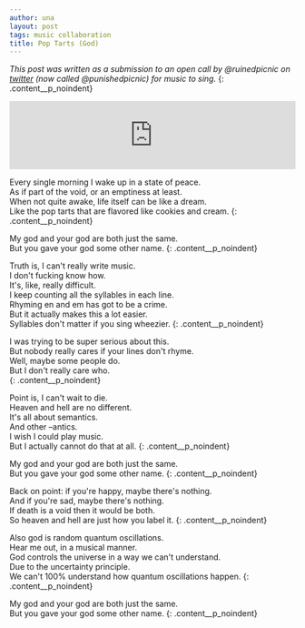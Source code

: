 ```yaml
---
author: una
layout: post
tags: music collaboration
title: Pop Tarts (God)
---
```


_This post was written as a submission to an open call by @ruinedpicnic on
[twitter](https://twitter.com) (now called @punishedpicnic) for music to sing._
{: .content__p_noindent}

<iframe style="border: 0; width: 100%; height: 120px;"
src="https://bandcamp.com/EmbeddedPlayer/album=706583445/size=large/bgcol=ffffff
/linkcol=0687f5/tracklist=false/artwork=none/track=1379676702/transparent=true/"
seamless>
<a href="http://ruinedpicnic.bandcamp.com/album/ruined-picnic-and-friends">
Ruined Picnic and Friends by ruined picnic and friends</a></iframe>

Every single morning I wake up in a state of peace.<br>
As if part of the void, or an emptiness at least.<br>
When not quite awake, life itself can be like a dream.<br>
Like the pop tarts that are flavored like cookies and cream.
{: .content__p_noindent}

My god and your god are both just the same.<br>
But you gave your god some other name.
{: .content__p_noindent}

Truth is, I can't really write music.<br>
I don't fucking know how.<br>
It's, like, really difficult.<br>
I keep counting all the syllables in each line.<br>
Rhyming en and em has got to be a crime.<br>
But it actually makes this a lot easier.<br>
Syllables don't matter if you sing wheezier.
{: .content__p_noindent}

I was trying to be super serious about this.<br>
But nobody really cares if your lines don't rhyme.<br>
Well, maybe some people do.<br>
But I don't really care who.<br>
{: .content__p_noindent}

Point is, I can't wait to die.<br>
Heaven and hell are no different.<br>
It's all about semantics.<br>
And other –antics.<br>
I wish I could play music.<br>
But I actually cannot do that at all.
{: .content__p_noindent}

My god and your god are both just the same.<br>
But you gave your god some other name.
{: .content__p_noindent}

Back on point: if you're happy, maybe there's nothing.<br>
And if you're sad, maybe there's nothing.<br>
If death is a void then it would be both.<br>
So heaven and hell are just how you label it.
{: .content__p_noindent}

Also god is random quantum oscillations.<br>
Hear me out, in a musical manner.<br>
God controls the universe in a way we can't understand.<br>
Due to the uncertainty principle.<br>
We can't 100% understand how quantum oscillations happen.
{: .content__p_noindent}

My god and your god are both just the same.<br>
But you gave your god some other name.
{: .content__p_noindent}
